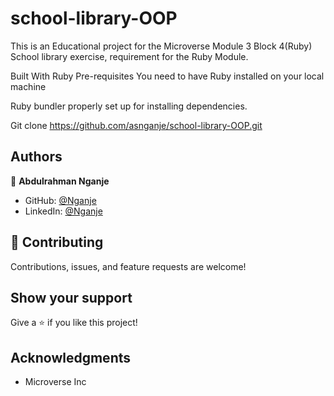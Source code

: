 # school-library-OOP
This is an Educational project for the Microverse Module 3 Block 4(Ruby) School library exercise, requirement for the Ruby Module.

Built With
Ruby
Pre-requisites
You need to have Ruby installed on your local machine

Ruby bundler properly set up for installing dependencies.


Git clone https://github.com/asnganje/school-library-OOP.git 


## Authors
👤 **Abdulrahman Nganje**

- GitHub: [@Nganje](https://github.com/asnganje)
- LinkedIn: [@Nganje](https://www.linkedin.com/in/abdulrahman-nganje-a6436935/)

## 🤝 Contributing

Contributions, issues, and feature requests are welcome!

## Show your support

Give a ⭐️ if you like this project!

## Acknowledgments

- Microverse Inc